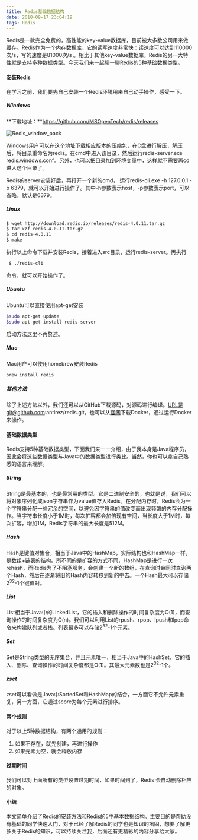 ```yaml
---
title: Redis基础数据结构
date: 2018-09-17 23:04:19
tags: Redis
---
```


Redis是一款完全免费的，高性能的key-value数据库，目前被大多数公司用来做缓存。Redis作为一个内存数据库，它的读写速度非常快：读速度可以达到110000次/s，写的速度是81000次/s 。相比于其他key-value数据库，Redis的另一大特性就是支持多种数据类型。今天我们来一起聊一聊Redis的5种基础数据类型。<!-- more -->

#### 安装Redis

在学习之前，我们要先自己安装一个Redis环境用来自己动手操作，感受一下。

##### Windows

**下载地址：**https://github.com/MSOpenTech/redis/releases

![Redis_window_pack](https://res.cloudinary.com/dxydgihag/image/upload/v1537284281/Blog/Redis/Redis_windows_path.png)

Windows用户可以在这个地址下载相应版本的压缩包，在C盘进行解压，解压后，将目录重命名为redis。在cmd中进入该目录，然后运行redis-server.exe redis.windows.conf。另外，也可以把目录加到环境变量中，这样就不需要再cd进入这个目录了。

Redis的server安装好后，再打开一个新的cmd， 运行redis-cli.exe -h 127.0.0.1 -p 6379，就可以开始进行操作了。其中-h参数表示host，-p参数表示port，可以省略，默认是6379。



##### Linux

```bash
$ wget http://download.redis.io/releases/redis-4.0.11.tar.gz
$ tar xzf redis-4.0.11.tar.gz
$ cd redis-4.0.11
$ make
```

执行以上命令下载并安装Redis，接着进入src目录，运行redis-server。再执行 

``` bash
 $ ./redis-cli 
```

命令，就可以开始操作了。



##### Ubuntu

Ubuntu可以直接使用apt-get安装

``` bash
$sudo apt-get update
$sudo apt-get install redis-server
```

启动方法这里不再赘述。



##### Mac

Mac用户可以使用homebrew安装Redis

``` bash
brew install redis
```



##### 其他方法

除了上述方法以外，我们还可以从GitHub下载源码，对源码进行编译。URL是git@github.com:antirez/redis.git。也可以从[官网](https://redis.io/download)下载Docker，通过运行Docker来操作。



#### 基础数据类型

Redis支持5种基础数据类型，下面我们来一一介绍，由于我本身是Java程序员，因此会将这些数据类型与Java中的数据类型进行类比。当然，你也可以拿自己熟悉的语言来理解。



##### String

String是最基本的，也是最常用的类型。它是二进制安全的，也就是说，我们可以将对象序列化成json字符串作为value值存入Redis。在分配内存时，Redis会为一个字符串分配一些冗余的空间，以避免因字符串的值改变而出现频繁的内存分配操作。当字符串长度小于1M时，每次扩容都会加倍现有空间，当长度大于1M时，每次扩容，增加1M，Redis字符串的最大长度是512M。



##### Hash

Hash是键值对集合，相当于Java中的HashMap，实际结构也和HashMap一样，是数组+链表的结构。所不同的是扩容的方式不同，HashMap是进行一次rehash，而Redis为了不阻塞服务，会创建一个新的数组，在查询时会同时查询两个Hash，然后在逐渐将旧的Hash内容转移到新的中去。一个Hash最大可以存储2<sup>32</sup>-1个键值对。



##### List

List相当于Java中的LinkedList，它的插入和删除操作的时间复杂度为O(1)，而查询操作的时间复杂度为O(n)。我们可以利用List的rpush、rpop、lpush和lpop命令来构建队列或者栈。列表最多可以存储2<sup>32</sup>-1个元素。



##### Set

Set是String类型的无序集合，并且元素唯一，相当于Java中的HashSet，它的插入、删除、查询操作的时间复杂度都是O(1)。其最大元素数也是2<sup>32</sup>-1个。



##### zset

zset可以看做是Java中SortedSet和HashMap的结合，一方面它不允许元素重复，另一方面，它通过score为每个元素进行排序。



#### 两个规则

对于以上5种数据结构，有两个通用的规则：

1. 如果不存在，就先创建，再进行操作
2. 如果元素为空，就会释放内存



#### 过期时间

我们可以对上面所有的类型设置过期时间，如果时间到了，Redis 会自动删除相应的对象。



#### 小结

本文简单介绍了Redis的安装方法和Redis的5中基本数据结构。主要目的是帮助没有基础的同学快速入门，对于已经了解Redis的同学也是知识的巩固，想要了解更多关于Redis的知识，可以持续关注我，后面还有更精彩的内容分享给大家。

